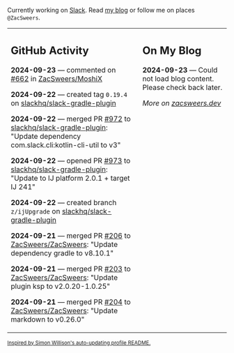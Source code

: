 Currently working on [Slack](https://slack.com/). Read [my blog](https://zacsweers.dev/) or follow me on places `@ZacSweers`.

<table><tr><td valign="top" width="60%">

## GitHub Activity
<!-- githubActivity starts -->
**2024-09-23** — commented on [#662](https://github.com/ZacSweers/MoshiX/pull/662#issuecomment-2368391450) in [ZacSweers/MoshiX](https://github.com/ZacSweers/MoshiX)

**2024-09-22** — created tag `0.19.4` on [slackhq/slack-gradle-plugin](https://github.com/slackhq/slack-gradle-plugin)

**2024-09-22** — merged PR [#972](https://github.com/slackhq/slack-gradle-plugin/pull/972) to [slackhq/slack-gradle-plugin](https://github.com/slackhq/slack-gradle-plugin): "Update dependency com.slack.cli:kotlin-cli-util to v3"

**2024-09-22** — opened PR [#973](https://github.com/slackhq/slack-gradle-plugin/pull/973) to [slackhq/slack-gradle-plugin](https://github.com/slackhq/slack-gradle-plugin): "Update to IJ platform 2.0.1 + target IJ 241"

**2024-09-22** — created branch `z/ijUpgrade` on [slackhq/slack-gradle-plugin](https://github.com/slackhq/slack-gradle-plugin)

**2024-09-21** — merged PR [#206](https://github.com/ZacSweers/ZacSweers/pull/206) to [ZacSweers/ZacSweers](https://github.com/ZacSweers/ZacSweers): "Update dependency gradle to v8.10.1"

**2024-09-21** — merged PR [#203](https://github.com/ZacSweers/ZacSweers/pull/203) to [ZacSweers/ZacSweers](https://github.com/ZacSweers/ZacSweers): "Update plugin ksp to v2.0.20-1.0.25"

**2024-09-21** — merged PR [#204](https://github.com/ZacSweers/ZacSweers/pull/204) to [ZacSweers/ZacSweers](https://github.com/ZacSweers/ZacSweers): "Update markdown to v0.26.0"
<!-- githubActivity ends -->
</td><td valign="top" width="40%">

## On My Blog
<!-- blog starts -->
**2024-09-23** — Could not load blog content. Please check back later.
<!-- blog ends -->
_More on [zacsweers.dev](https://zacsweers.dev/)_
</td></tr></table>

<sub><a href="https://simonwillison.net/2020/Jul/10/self-updating-profile-readme/">Inspired by Simon Willison's auto-updating profile README.</a></sub>